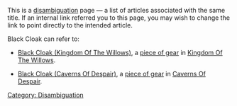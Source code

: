 This is a [disambiguation](:Category:_Disambiguation "wikilink") page —
a list of articles associated with the same title. If an internal link
referred you to this page, you may wish to change the link to point
directly to the intended article.

Black Cloak can refer to:

-   [Black Cloak (Kingdom Of The
    Willows)](Black_Cloak_(Kingdom_Of_The_Willows) "wikilink"), a [piece
    of gear](:Category:Armor "wikilink") in [Kingdom Of The
    Willows](:Category:_Kingdom_Of_The_Willows "wikilink").

<!-- -->

-   [Black Cloak (Caverns Of
    Despair)](Black_Cloak_(Caverns_Of_Despair) "wikilink"), a [piece of
    gear](:Category:Armor "wikilink") in [Caverns Of
    Despair](:Category:_Caverns_Of_Despair "wikilink").

[Category: Disambiguation](Category:_Disambiguation "wikilink")

